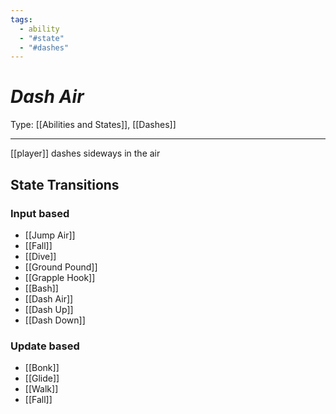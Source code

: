 ```yaml
---
tags:
  - ability
  - "#state"
  - "#dashes"
---
```

# _Dash Air_

Type: [[Abilities and States]], [[Dashes]]

----


[[player]] dashes sideways in the air


## State Transitions

### Input based

* [[Jump Air]]
* [[Fall]]
* [[Dive]]
* [[Ground Pound]]
* [[Grapple Hook]]
* [[Bash]]
* [[Dash Air]]
* [[Dash Up]]
* [[Dash Down]]

### Update based

* [[Bonk]]
* [[Glide]]
* [[Walk]]
* [[Fall]]